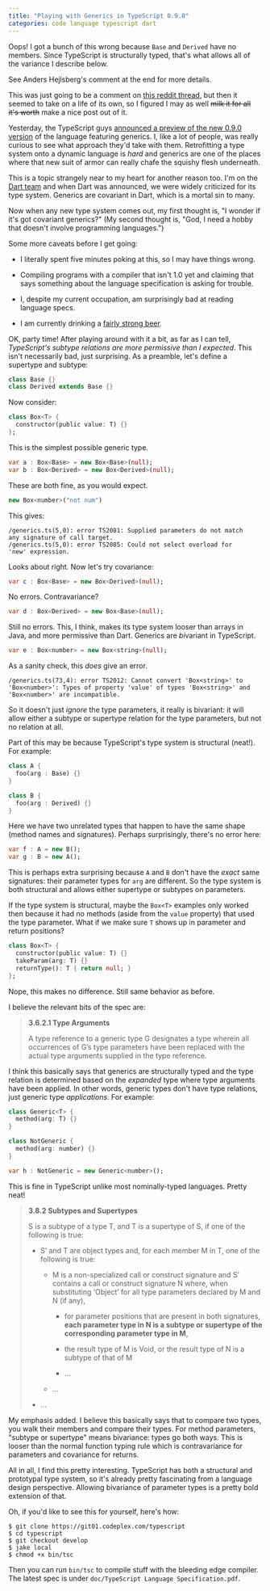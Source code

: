 ```yaml
---
title: "Playing with Generics in TypeScript 0.9.0"
categories: code language typescript dart
---
```


<div class="update">
  <p>Oops! I got a bunch of this wrong because <code>Base</code> and <code>Derived</code> have no members. Since TypeScript is structurally typed, that's what allows all of the variance I describe below.</p>
  <p>See Anders Hejlsberg's comment at the end for more details.</p>
</div>

This was just going to be a comment on [this reddit thread](http://www.reddit.com/r/programming/comments/1cyij4/typescript_09_early_previews_with_support_for/), but then it seemed to take on a life of its own, so I figured I may as well <s>milk it for all it's worth</s> make a nice post out of it.

Yesterday, the TypeScript guys [announced a preview of the new 0.9.0 version](http://blogs.msdn.com/b/typescript/archive/2013/04/22/announcing-0-9-early-previews.aspx) of the language featuring generics. I, like a lot of people, was really curious to see what approach they'd take with them. Retrofitting a type system onto a dynamic language is *hard* and generics are one of the places where that new suit of armor can really chafe the squishy flesh underneath.

This is a topic strangely near to my heart for another reason too. I'm on the [Dart team](http://www.dartlang.org/) and when Dart was announced, we were widely criticized for its type system. Generics are covariant in Dart, which is a mortal sin to many.

Now when any new type system comes out, my first thought is, "I wonder if it's got covariant generics?" (My second thought is, "God, I need a hobby that doesn't involve programming languages.")

Some more caveats before I get going:

* I literally spent five minutes poking at this, so I may have things wrong.

* Compiling programs with a compiler that isn't 1.0 yet and claiming that says something about the language specification is asking for trouble.

* I, despite my current occupation, am surprisingly bad at reading language specs.

* I am currently drinking a [fairly strong beer](http://www.ratebeer.com/beer/elysian-bete-blanche-belgian-tripel-2011-and-later/138973/).

OK, party time! After playing around with it a bit, as far as I can tell, *TypeScript's subtype relations are more permissive than I expected*. This isn't necessarily bad, just surprising. As a preamble, let's define a supertype and subtype:

```dart
class Base {}
class Derived extends Base {}
```

Now consider:

```dart
class Box<T> {
  constructor(public value: T) {}
};
```

This is the simplest possible generic type.

```dart
var a : Box<Base> = new Box<Base>(null);
var b : Box<Derived> = new Box<Derived>(null);
```

These are both fine, as you would expect.

```dart
new Box<number>("not num")
```

This gives:

    /generics.ts(5,0): error TS2081: Supplied parameters do not match
    any signature of call target.
    /generics.ts(5,0): error TS2085: Could not select overload for
    'new' expression.

Looks about right. Now let's try covariance:

```dart
var c : Box<Base> = new Box<Derived>(null);
```

No errors. Contravariance?

```dart
var d : Box<Derived> = new Box<Base>(null);
```

Still no errors. This, I think, makes its type system looser than arrays in Java, and more permissive than Dart. Generics are *bi*variant in TypeScript.

```dart
var e : Box<number> = new Box<string>(null);
```

As a sanity check, this *does* give an error.

    /generics.ts(73,4): error TS2012: Cannot convert 'Box<string>' to
    'Box<number>': Types of property 'value' of types 'Box<string>' and
    'Box<number>' are incompatible.

So it doesn't just *ignore* the type parameters, it really is bivariant: it will allow either a subtype or supertype relation for the type parameters, but not no relation at all.

Part of this may be because TypeScript's type system is structural (neat!). For example:

```dart
class A {
  foo(arg : Base) {}
}

class B {
  foo(arg : Derived) {}
}
```

Here we have two unrelated types that happen to have the same shape (method names and signatures). Perhaps surprisingly, there's no error here:

```dart
var f : A = new B();
var g : B = new A();
```

This is perhaps extra surprising because `A` and `B` don't have the *exact* same signatures: their parameter types for `arg` are different. So the type system is both structural and allows either supertype or subtypes on parameters.

If the type system is structural, maybe the `Box<T>` examples only worked then because it had no methods (aside from the `value` property) that used the type parameter. What if we make sure `T` shows up in parameter and return positions?

```dart
class Box<T> {
  constructor(public value: T) {}
  takeParam(arg: T) {}
  returnType(): T { return null; }
};
```

Nope, this makes no difference. Still same behavior as before.

I believe the relevant bits of the spec are:

> **3.6.2.1 Type Arguments**
>
> A type reference to a generic type G designates a type wherein all
> occurrences of G’s type parameters have been replaced with the actual type
> arguments supplied in the type reference.

I think this basically says that generics are structurally typed and the type relation is determined based on the *expanded* type where type arguments have been applied. In other words, generic types don't have type relations, just generic type *applications*. For example:

```dart
class Generic<T> {
  method(arg: T) {}
}

class NotGeneric {
  method(arg: number) {}
}

var h : NotGeneric = new Generic<number>();
```

This is fine in TypeScript unlike most nominally-typed languages. Pretty neat!

> **3.8.2 Subtypes and Supertypes**
>
> S is a subtype of a type T, and T is a supertype of S, if one of the
> following is true:
>
>   - S’ and T are object types and, for each member M in T, one of the
>     following is true:
>
>       - M is a non-specialized call or construct signature and S’ contains a
>         call or construct signature N where, when substituting ‘Object’ for
>         all type parameters declared by M and N (if any),
>
>           - for parameter positions that are present in both signatures,
>             **each parameter type in N is a subtype or supertype of the corresponding parameter type in M**,
>
>           - the result type of M is Void, or the result type of N is a
>             subtype of that of M
>
>           - ...
>
>       - ...
>
>   - ...

My emphasis added. I believe this basically says that to compare two types, you walk their members and compare their types. For method parameters, "subtype or supertype" means bivariance: types go both ways. This is looser than the normal function typing rule which is contravariance for parameters and covariance for returns.

All in all, I find this pretty interesting. TypeScript has both a structural and prototypal type system, so it's already pretty fascinating from a language design perspective. Allowing bivariance of parameter types is a pretty bold extension of that.

Oh, if you'd like to see this for yourself, here's how:

    $ git clone https://git01.codeplex.com/typescript
    $ cd typescript
    $ git checkout develop
    $ jake local
    $ chmod +x bin/tsc

Then you can run `bin/tsc` to compile stuff with the bleeding edge compiler. The latest spec is under `doc/TypeScript Language Specification.pdf`.
